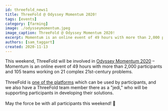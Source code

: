 ```yaml
---
id: threefold_news1
title: ThreeFold @ Odyssey Momentum 2020!
tags: [events]
category: [farming]
image: ./odysseymomentum.jpeg
image_caption: ThreeFold @ Odyssey Momentum 2020!
excerpt: Momentum is an online event of 49 hours with more than 2,000 participants and 105 teams working on 21 complex 21st-century problems.
authors: [sam_taggart]
created: 2020-11-13
---
```


This weekend, ThreeFold will be involved in [Odyssey Momentum 2020](https://www.odyssey.org/momentum/) – Momentum is an online event of 49 hours with more than 2,000 participants and 105 teams working on 21 complex 21st-century problems.
<br/>
<br/>
ThreeFold is [one of the platforms](https://gitlab.com/digicampus/ssi/ssi-overview) which can be used by participants, and we also have a ThreeFold team member there as a "jedi," who will be supporting participants in developing their solutions.
<br/>
<br/>
May the force be with all participants this weekend! 🙏
